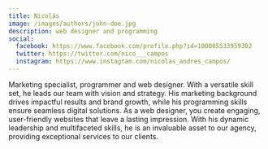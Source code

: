 ```yaml
---
title: Nicolás
image: /images/authors/john-doe.jpg
description: web designer and programming
social:
  facebook: https://www.facebook.com/profile.php?id=100005533959302
  twitter: https://twitter.com/nico___campos
  instagram: https://www.instagram.com/nicolas_andres_campos/
---
```


Marketing specialist, programmer and web designer. With a versatile skill set, he leads our team with vision and strategy. His marketing background drives impactful results and brand growth, while his programming skills ensure seamless digital solutions. As a web designer, you create engaging, user-friendly websites that leave a lasting impression. With his dynamic leadership and multifaceted skills, he is an invaluable asset to our agency, providing exceptional services to our clients.
